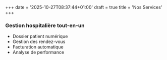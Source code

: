 +++
date = '2025-10-27T08:37:44+01:00'
draft = true
title = 'Nos Services'
+++
### Gestion hospitalière tout-en-un

- Dossier patient numérique  
- Gestion des rendez-vous  
- Facturation automatique  
- Analyse de performance  
